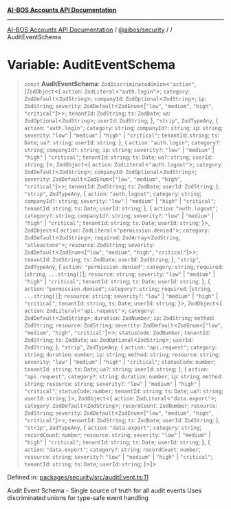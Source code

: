 [**AI-BOS Accounts API Documentation**](../../../README.md)

***

[AI-BOS Accounts API Documentation](../../../README.md) / [@aibos/security](../README.md) / [](../README.md) / AuditEventSchema

# Variable: AuditEventSchema

> `const` **AuditEventSchema**: `ZodDiscriminatedUnion`\<`"action"`, \[`ZodObject`\<\{ `action`: `ZodLiteral`\<`"auth.login"`\>; `category`: `ZodDefault`\<`ZodString`\>; `companyId`: `ZodOptional`\<`ZodString`\>; `ip`: `ZodString`; `severity`: `ZodDefault`\<`ZodEnum`\<\[`"low"`, `"medium"`, `"high"`, `"critical"`\]\>\>; `tenantId`: `ZodString`; `ts`: `ZodDate`; `ua`: `ZodOptional`\<`ZodString`\>; `userId`: `ZodString`; \}, `"strip"`, `ZodTypeAny`, \{ `action`: `"auth.login"`; `category`: `string`; `companyId?`: `string`; `ip`: `string`; `severity`: `"low"` \| `"medium"` \| `"high"` \| `"critical"`; `tenantId`: `string`; `ts`: `Date`; `ua?`: `string`; `userId`: `string`; \}, \{ `action`: `"auth.login"`; `category?`: `string`; `companyId?`: `string`; `ip`: `string`; `severity?`: `"low"` \| `"medium"` \| `"high"` \| `"critical"`; `tenantId`: `string`; `ts`: `Date`; `ua?`: `string`; `userId`: `string`; \}\>, `ZodObject`\<\{ `action`: `ZodLiteral`\<`"auth.logout"`\>; `category`: `ZodDefault`\<`ZodString`\>; `companyId`: `ZodOptional`\<`ZodString`\>; `severity`: `ZodDefault`\<`ZodEnum`\<\[`"low"`, `"medium"`, `"high"`, `"critical"`\]\>\>; `tenantId`: `ZodString`; `ts`: `ZodDate`; `userId`: `ZodString`; \}, `"strip"`, `ZodTypeAny`, \{ `action`: `"auth.logout"`; `category`: `string`; `companyId?`: `string`; `severity`: `"low"` \| `"medium"` \| `"high"` \| `"critical"`; `tenantId`: `string`; `ts`: `Date`; `userId`: `string`; \}, \{ `action`: `"auth.logout"`; `category?`: `string`; `companyId?`: `string`; `severity?`: `"low"` \| `"medium"` \| `"high"` \| `"critical"`; `tenantId`: `string`; `ts`: `Date`; `userId`: `string`; \}\>, `ZodObject`\<\{ `action`: `ZodLiteral`\<`"permission.denied"`\>; `category`: `ZodDefault`\<`ZodString`\>; `required`: `ZodArray`\<`ZodString`, `"atleastone"`\>; `resource`: `ZodString`; `severity`: `ZodDefault`\<`ZodEnum`\<\[`"low"`, `"medium"`, `"high"`, `"critical"`\]\>\>; `tenantId`: `ZodString`; `ts`: `ZodDate`; `userId`: `ZodString`; \}, `"strip"`, `ZodTypeAny`, \{ `action`: `"permission.denied"`; `category`: `string`; `required`: \[`string`, `...string[]`\]; `resource`: `string`; `severity`: `"low"` \| `"medium"` \| `"high"` \| `"critical"`; `tenantId`: `string`; `ts`: `Date`; `userId`: `string`; \}, \{ `action`: `"permission.denied"`; `category?`: `string`; `required`: \[`string`, `...string[]`\]; `resource`: `string`; `severity?`: `"low"` \| `"medium"` \| `"high"` \| `"critical"`; `tenantId`: `string`; `ts`: `Date`; `userId`: `string`; \}\>, `ZodObject`\<\{ `action`: `ZodLiteral`\<`"api.request"`\>; `category`: `ZodDefault`\<`ZodString`\>; `duration`: `ZodNumber`; `ip`: `ZodString`; `method`: `ZodString`; `resource`: `ZodString`; `severity`: `ZodDefault`\<`ZodEnum`\<\[`"low"`, `"medium"`, `"high"`, `"critical"`\]\>\>; `statusCode`: `ZodNumber`; `tenantId`: `ZodString`; `ts`: `ZodDate`; `ua`: `ZodOptional`\<`ZodString`\>; `userId`: `ZodString`; \}, `"strip"`, `ZodTypeAny`, \{ `action`: `"api.request"`; `category`: `string`; `duration`: `number`; `ip`: `string`; `method`: `string`; `resource`: `string`; `severity`: `"low"` \| `"medium"` \| `"high"` \| `"critical"`; `statusCode`: `number`; `tenantId`: `string`; `ts`: `Date`; `ua?`: `string`; `userId`: `string`; \}, \{ `action`: `"api.request"`; `category?`: `string`; `duration`: `number`; `ip`: `string`; `method`: `string`; `resource`: `string`; `severity?`: `"low"` \| `"medium"` \| `"high"` \| `"critical"`; `statusCode`: `number`; `tenantId`: `string`; `ts`: `Date`; `ua?`: `string`; `userId`: `string`; \}\>, `ZodObject`\<\{ `action`: `ZodLiteral`\<`"data.export"`\>; `category`: `ZodDefault`\<`ZodString`\>; `recordCount`: `ZodNumber`; `resource`: `ZodString`; `severity`: `ZodDefault`\<`ZodEnum`\<\[`"low"`, `"medium"`, `"high"`, `"critical"`\]\>\>; `tenantId`: `ZodString`; `ts`: `ZodDate`; `userId`: `ZodString`; \}, `"strip"`, `ZodTypeAny`, \{ `action`: `"data.export"`; `category`: `string`; `recordCount`: `number`; `resource`: `string`; `severity`: `"low"` \| `"medium"` \| `"high"` \| `"critical"`; `tenantId`: `string`; `ts`: `Date`; `userId`: `string`; \}, \{ `action`: `"data.export"`; `category?`: `string`; `recordCount`: `number`; `resource`: `string`; `severity?`: `"low"` \| `"medium"` \| `"high"` \| `"critical"`; `tenantId`: `string`; `ts`: `Date`; `userId`: `string`; \}\>\]\>

Defined in: [packages/security/src/auditEvent.ts:11](https://github.com/pohlai88/accounts/blob/48103fb36d28b2b9bfb33472b6de2f719773cde9/packages/security/src/auditEvent.ts#L11)

Audit Event Schema - Single source of truth for all audit events
Uses discriminated unions for type-safe event handling
